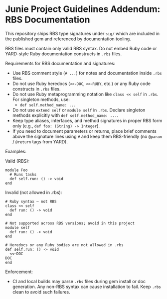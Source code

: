 # Junie Project Guidelines Addendum: RBS Documentation

This repository ships RBS type signatures under `sig/` which are included in the published gem and referenced by documentation tooling.

RBS files must contain only valid RBS syntax. Do not embed Ruby code or YARD-style Ruby documentation constructs in `.rbs` files.

Requirements for RBS documentation and signatures:

- Use RBS comment style (`# ...`) for notes and documentation inside `.rbs` files.
- Do not use Ruby heredocs (`<<-DOC`, `<<~RUBY`, etc.) or any Ruby code constructs in `.rbs` files.
- Do not use Ruby metaprogramming notation like `class << self` in `.rbs`. For singleton methods, use:
  - `def self.method_name: ...`
- Do not use `extend self` or `module self` in `.rbs`. Declare singleton methods explicitly with `def self.method_name: ...`.
- Keep type aliases, interfaces, and method signatures in proper RBS form only (e.g., `def foo: (String) -> Integer`).
- If you need to document parameters or returns, place brief comments above the signature lines using `#` and keep them RBS-friendly (no `@param` / `@return` tags from YARD).

Examples:

Valid (RBS):

```
module Foo
  # Runs tasks
  def self.run: () -> void
end
```

Invalid (not allowed in .rbs):

```
# Ruby syntax – not RBS
class << self
  def run: () -> void
end

# Not supported across RBS versions; avoid in this project
module self
  def run: () -> void
end

# Heredocs or any Ruby bodies are not allowed in .rbs
def self.run: () -> void
  <<~DOC
DOC
end
```

Enforcement:
- CI and local builds may parse `.rbs` files during gem install or doc generation. Any non-RBS syntax can cause installation to fail. Keep `.rbs` clean to avoid such failures.
